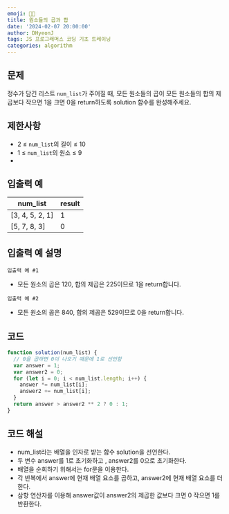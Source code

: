 ```yaml
---
emoji: 🧑‍💻
title: 원소들의 곱과 합
date: '2024-02-07 20:00:00'
author: DHyeonJ
tags: JS 프로그래머스 코딩 기초 트레이닝
categories: algorithm
---
```


## 문제

정수가 담긴 리스트 `num_list`가 주어질 때, 모든 원소들의 곱이 모든 원소들의 합의 제곱보다 작으면 1을 크면 0을 return하도록 solution 함수를 완성해주세요.

## 제한사항

- 2 ≤ `num_list`의 길이 ≤ 10
- 1 ≤ `num_list`의 원소 ≤ 9
-

## 입출력 예

| num_list        | result |
| --------------- | ------ |
| [3, 4, 5, 2, 1] | 1      |
| [5, 7, 8, 3]    | 0      |

## 입출력 예 설명

`입출력 예 #1`

- 모든 원소의 곱은 120, 합의 제곱은 225이므로 1을 return합니다.

`입출력 예 #2`

- 모든 원소의 곱은 840, 합의 제곱은 529이므로 0을 return합니다.

## 코드

```js
function solution(num_list) {
  // 0을 곱하면 0이 나오기 때문에 1로 선언함
  var answer = 1;
  var answer2 = 0;
  for (let i = 0; i < num_list.length; i++) {
    answer *= num_list[i];
    answer2 += num_list[i];
  }
  return answer > answer2 ** 2 ? 0 : 1;
}
```

## 코드 해설

- num_list라는 배열을 인자로 받는 함수 solution을 선언한다.
- 두 변수 answer를 1로 초기화하고 , answer2를 0으로 초기화한다.
- 배열을 순회하기 위해서는 for문을 이용한다.
- 각 반복에서 answer에 현재 배열 요소를 곱하고, answer2에 현재 배열 요소를 더한다.
- 삼항 연산자를 이용해 answer값이 answer2의 제곱한 값보다 크면 0 작으면 1를 반환한다.

```toc

```
